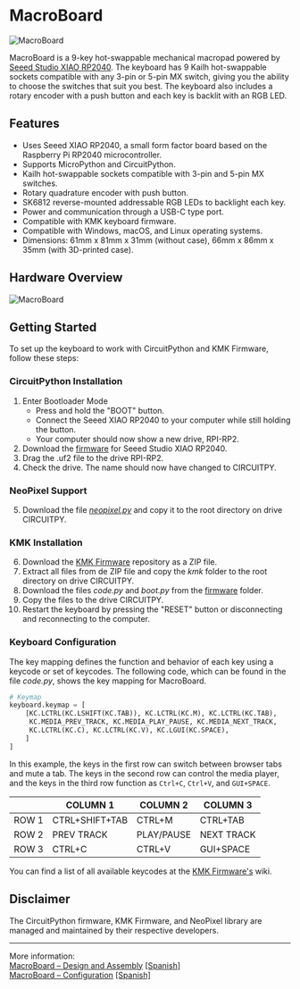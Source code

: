 # MacroBoard

![MacroBoard](https://i0.wp.com/palmacas.com/wp-content/uploads/post6708_4.jpeg?resize=1536%2C1152&ssl=1)

MacroBoard is a 9-key hot-swappable mechanical macropad powered by [Seeed Studio XIAO RP2040](https://www.seeedstudio.com/XIAO-RP2040-v1-0-p-5026.html). The keyboard has 9 Kailh hot-swappable sockets compatible with any 3-pin or 5-pin MX switch, giving you the ability to choose the switches that suit you best. The keyboard also includes a rotary encoder with a push button and each key is backlit with an RGB LED.

## Features

- Uses Seeed XIAO RP2040, a small form factor board based on the Raspberry Pi RP2040 microcontroller.
- Supports MicroPython and CircuitPython.
- Kailh hot-swappable sockets compatible with 3-pin and 5-pin MX switches.
- Rotary quadrature encoder with push button.
- SK6812 reverse-mounted addressable RGB LEDs to backlight each key.
- Power and communication through a USB-C type port.
- Compatible with KMK keyboard firmware.
- Compatible with Windows, macOS, and Linux operating systems.
- Dimensions: 61mm x 81mm x 31mm (without case), 66mm x 86mm x 35mm (with 3D-printed case).

## Hardware Overview

![MacroBoard](https://i0.wp.com/palmacas.com/wp-content/uploads/post6708_5.png)

## Getting Started

To set up the keyboard to work with CircuitPython and KMK Firmware, follow these steps:

### CircuitPython Installation

1. Enter Bootloader Mode
   - Press and hold the "BOOT" button.
   - Connect the Seeed XIAO RP2040 to your computer while still holding the button.
   - Your computer should now show a new drive, RPI-RP2.
2. Download the [firmware](https://circuitpython.org/board/seeeduino_xiao_rp2040/) for Seeed Studio XIAO RP2040.
3. Drag the .uf2 file to the drive RPI-RP2.
4. Check the drive. The name should now have changed to CIRCUITPY.

### NeoPixel Support 

5. Download the file [*neopixel.py*](https://github.com/adafruit/Adafruit_CircuitPython_NeoPixel/blob/main/neopixel.py) and copy it to the root directory on drive CIRCUITPY.

### KMK Installation

6. Download the [KMK Firmware](https://github.com/KMKfw/kmk_firmware) repository as a ZIP file.
7. Extract all files from de ZIP file and copy the *kmk* folder to the root directory on drive CIRCUITPY.
8. Download the files *code.py* and *boot.py* from the [firmware](firmware) folder.
9. Copy the files to the drive CIRCUITPY.
10. Restart the keyboard by pressing the "RESET" button or disconnecting and reconnecting to the computer.

### Keyboard Configuration

The key mapping defines the function and behavior of each key using a keycode or set of keycodes. The following code, which can be found in the file *code.py*, shows the key mapping for MacroBoard.

```python
# Keymap
keyboard.keymap = [
    [KC.LCTRL(KC.LSHIFT(KC.TAB)), KC.LCTRL(KC.M), KC.LCTRL(KC.TAB),
     KC.MEDIA_PREV_TRACK, KC.MEDIA_PLAY_PAUSE, KC.MEDIA_NEXT_TRACK,
     KC.LCTRL(KC.C), KC.LCTRL(KC.V), KC.LGUI(KC.SPACE),
    ]
]
```
In this example, the keys in the first row can switch between browser tabs and mute a tab. The keys in the second row can control the media player, and the keys in the third row function as `Ctrl+C`, `Ctrl+V`, and `GUI+SPACE`.

||COLUMN 1 |COLUMN 2 | COLUMN 3|
|---|---|---|---|
|ROW 1|CTRL+SHIFT+TAB |CTRL+M |CTRL+TAB |
|ROW 2|PREV TRACK |PLAY/PAUSE |NEXT TRACK |
|ROW 3|CTRL+C |CTRL+V |GUI+SPACE|

You can find a list of all available keycodes at the [KMK Firmware's](http://kmkfw.io/docs/keycodes) wiki.

## Disclaimer

The CircuitPython firmware, KMK Firmware, and NeoPixel library are managed and maintained by their respective developers.

---
More information:  
[MacroBoard – Design and Assembly](https://palmacas.com/macroboard-design/) [[Spanish]](https://palmacas.com/macroboard-diseno/)  
[MacroBoard – Configuration](https://palmacas.com/macroboard-configuration/) [[Spanish]](https://palmacas.com/macroboard-configuracion/)
